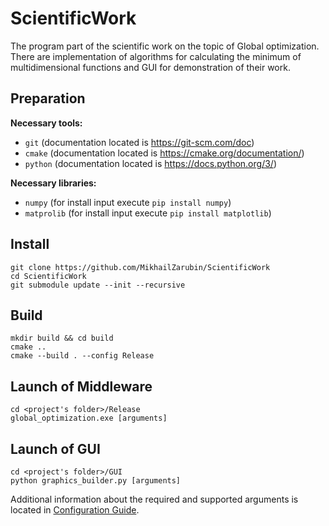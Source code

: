 # ScientificWork
The program part of the scientific work on the topic of Global optimization.
There are implementation of algorithms for calculating the minimum of multidimensional functions and GUI for demonstration of their work.

## Preparation
**Necessary tools:**
+ `git` (documentation located is https://git-scm.com/doc)
+ `cmake` (documentation located is https://cmake.org/documentation/)
+ `python` (documentation located is https://docs.python.org/3/)

**Necessary libraries:**
+ `numpy` (for install input execute `pip install numpy`)
+ `matprolib` (for install input execute `pip install matplotlib`)

## Install
```
git clone https://github.com/MikhailZarubin/ScientificWork
cd ScientificWork
git submodule update --init --recursive
```

## Build
```
mkdir build && cd build
cmake ..
cmake --build . --config Release
```

## Launch of Middleware
```
cd <project's folder>/Release
global_optimization.exe [arguments]
```

## Launch of GUI
```
cd <project's folder>/GUI
python graphics_builder.py [arguments]
```

Additional information about the required and supported arguments is located in [Configuration Guide](https://github.com/MikhailZarubin/ScientificWork/tree/dev/docs/Configuration_Guide.md).